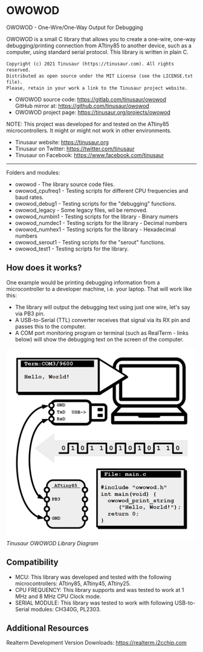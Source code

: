 # OWOWOD

OWOWOD - One-Wire/One-Way Output for Debugging

OWOWOD is a small C library that allows you to create a one-wire, one-way debugging/printing connection from ATtiny85 to another device, such as a computer, using standard serial protocol. This library is written in plain C.

    Copyright (c) 2021 Tinusaur (https://tinusaur.com). All rights reserved.
    Distributed as open source under the MIT License (see the LICENSE.txt file).
    Please, retain in your work a link to the Tinusaur project website.

- OWOWOD source code:   https://gitlab.com/tinusaur/owowod  
  GitHub mirror at: https://github.com/tinusaur/owowod
- OWOWOD project page:  https://tinusaur.org/projects/owowod

NOTE: This project was developed for and tested on the ATtiny85 microcontrollers. It might or might not work in other environments.

- Tinusaur website: https://tinusaur.org
- Tinusaur on Twitter: https://twitter.com/tinusaur
- Tinusaur on Facebook: https://www.facebook.com/tinusaur

-------------------------------------------------------------------------------

Folders and modules:

- owowod			- The library source code files.
- owowod_cpufreq1	- Testing scripts for different CPU frequencies and baud rates.
- owowod_debug1		- Testing scripts for the "debugging" functions.
- owowod_legacy		- Some legacy files, wil be removed.
- owowod_numbin1	- Testing scripts for the library - Binary numers
- owowod_numdec1	- Testing scripts for the library - Decimal numbers
- owowod_numhex1	- Testing scripts for the library - Hexadecimal numbers
- owowod_serout1	- Testing scripts for the "serout" functions.
- owowod_test1		- Testing scripts for the library.

## How does it works?

One example would be printing debugging information from a microcontroller to a developer machine, i.e. your laptop. That will work like this:
- The library will output the debugging text using just one wire, let's say via PB3 pin.
- A USB-to-Serial (TTL) converter receives that signal via its RX pin and passes this to the computer.
- A COM port monitoring program or terminal (such as RealTerm - links below) will show the debugging text on the screen of the computer.

![Tinusaur OWOWOD Library Diagram](/media/Tinusaur-OWOWOD-Diagram.png "Tinusaur OWOWOD Library Diagram")*Tinusaur OWOWOD Library Diagram*

## Compatibility

- MCU: This library was developed and tested with the following microcontrollers: ATtiny85, ATtiny45, ATtiny25.
- CPU FREQUENCY: This library supports and was tested to work at 1 MHz and 8 MHz CPU Clock mode.
- SERIAL MODULE: This library was tested to work with following USB-to-Serial modules: CH340G, PL2303.

## Additional Resources

Realterm Development Version Downloads: https://realterm.i2cchip.com
